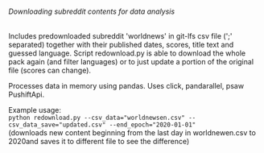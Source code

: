 ###### Downloading subreddit contents for data analysis

Includes predownloaded subreddit 'worldnews' in git-lfs csv file (';' separated) together with their published dates, scores, title text and guessed language.
Script redownload.py is able to download the whole pack again (and filter languages) or to just update a portion of the original file (scores can change).

Processes data in memory using pandas.
Uses click, pandarallel, psaw PushiftApi.

Example usage:  
`python redownload.py --csv_data="worldnewsen.csv" --csv_data_save="updated.csv" --end_epoch="2020-01-01"`  
(downloads new content beginning from the last day in worldnewen.csv to 2020and saves it to different file to see the difference)
